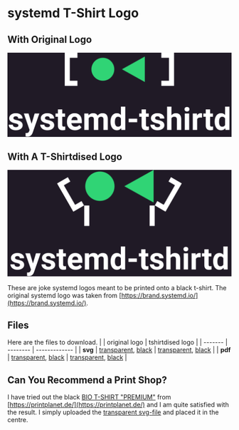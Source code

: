 # systemd T-Shirt Logo
## With Original Logo
![preview of the print with original logo](./preview/tshirtd.origlogo.black.svg)
## With A T-Shirtdised Logo
![preview of the print with new logo](./preview/tshirtd.newlogo.black.svg)

These are joke systemd logos meant to be printed onto a black t-shirt.
The original systemd logo was taken from [https://brand.systemd.io/](https://brand.systemd.io/).

## Files
Here are the files to download.
|         | original logo | tshirtdised logo |
| ------- | -------- | ------------- |
| **svg** | [transparent](https://gitlab.com/BoostCookie/systemd-tshirtd/-/jobs/artifacts/main/raw/tshirtd.origlogo.transparent.svg?job=typst-compile), [black](https://gitlab.com/BoostCookie/systemd-tshirtd/-/jobs/artifacts/main/raw/tshirtd.origlogo.black.svg?job=typst-compile) | [transparent](https://gitlab.com/BoostCookie/systemd-tshirtd/-/jobs/artifacts/main/raw/tshirtd.newlogo.transparent.svg?job=typst-compile), [black](https://gitlab.com/BoostCookie/systemd-tshirtd/-/jobs/artifacts/main/raw/tshirtd.newlogo.black.svg?job=typst-compile) |
| **pdf** | [transparent](https://gitlab.com/BoostCookie/systemd-tshirtd/-/jobs/artifacts/main/raw/tshirtd.origlogo.transparent.pdf?job=typst-compile), [black](https://gitlab.com/BoostCookie/systemd-tshirtd/-/jobs/artifacts/main/raw/tshirtd.origlogo.black.pdf?job=typst-compile) | [transparent](https://gitlab.com/BoostCookie/systemd-tshirtd/-/jobs/artifacts/main/raw/tshirtd.newlogo.transparent.pdf?job=typst-compile), [black](https://gitlab.com/BoostCookie/systemd-tshirtd/-/jobs/artifacts/main/raw/tshirtd.newlogo.black.pdf?job=typst-compile) |

## Can You Recommend a Print Shop?
I have tried out the black [BIO T-SHIRT "PREMIUM"](https://www.printplanet.de/p/bio-t-shirt-premium/50a49dab-95b4-4f27-ba13-41860609d0b5.html) from [https://printplanet.de/](https://printplanet.de/) and I am quite satisfied with the result.
I simply uploaded the [transparent svg-file](https://gitlab.com/BoostCookie/systemd-tshirtd/-/jobs/artifacts/main/raw/tshirtd.origlogo.transparent.svg?job=typst-compile) and placed it in the centre.
